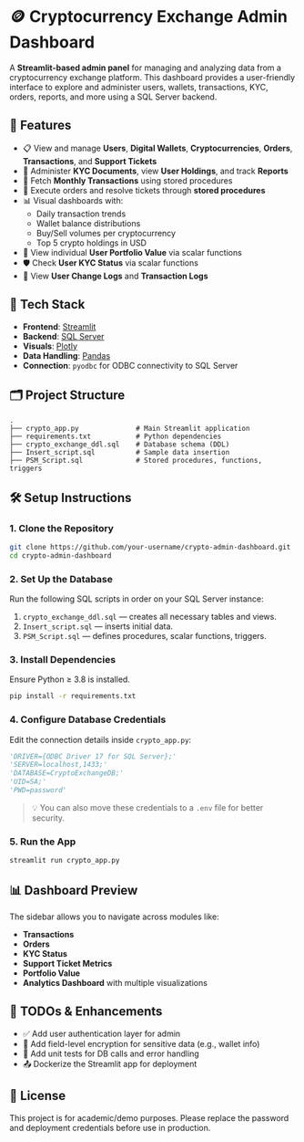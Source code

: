 
# 🪙 Cryptocurrency Exchange Admin Dashboard

A **Streamlit-based admin panel** for managing and analyzing data from a cryptocurrency exchange platform. This dashboard provides a user-friendly interface to explore and administer users, wallets, transactions, KYC, orders, reports, and more using a SQL Server backend.

## 🚀 Features

- 📋 View and manage **Users**, **Digital Wallets**, **Cryptocurrencies**, **Orders**, **Transactions**, and **Support Tickets**
- 📁 Administer **KYC Documents**, view **User Holdings**, and track **Reports**
- 📆 Fetch **Monthly Transactions** using stored procedures
- 🧾 Execute orders and resolve tickets through **stored procedures**
- 📊 Visual dashboards with:
  - Daily transaction trends
  - Wallet balance distributions
  - Buy/Sell volumes per cryptocurrency
  - Top 5 crypto holdings in USD
- 💼 View individual **User Portfolio Value** via scalar functions
- 🛡️ Check **User KYC Status** via scalar functions
- 📝 View **User Change Logs** and **Transaction Logs**

## 🧠 Tech Stack

- **Frontend**: [Streamlit](https://streamlit.io/)
- **Backend**: [SQL Server](https://www.microsoft.com/en-us/sql-server)
- **Visuals**: [Plotly](https://plotly.com/python/)
- **Data Handling**: [Pandas](https://pandas.pydata.org/)
- **Connection**: `pyodbc` for ODBC connectivity to SQL Server

## 🗂️ Project Structure

```
.
├── crypto_app.py              # Main Streamlit application
├── requirements.txt           # Python dependencies
├── crypto_exchange_ddl.sql    # Database schema (DDL)
├── Insert_script.sql          # Sample data insertion
├── PSM_Script.sql             # Stored procedures, functions, triggers
```

## 🛠️ Setup Instructions

### 1. Clone the Repository

```bash
git clone https://github.com/your-username/crypto-admin-dashboard.git
cd crypto-admin-dashboard
```

### 2. Set Up the Database

Run the following SQL scripts in order on your SQL Server instance:

1. `crypto_exchange_ddl.sql` — creates all necessary tables and views.
2. `Insert_script.sql` — inserts initial data.
3. `PSM_Script.sql` — defines procedures, scalar functions, triggers.

### 3. Install Dependencies

Ensure Python ≥ 3.8 is installed.

```bash
pip install -r requirements.txt
```

### 4. Configure Database Credentials

Edit the connection details inside `crypto_app.py`:

```python
'DRIVER={ODBC Driver 17 for SQL Server};'
'SERVER=localhost,1433;'
'DATABASE=CryptoExchangeDB;'
'UID=SA;'
'PWD=password'
```

> 💡 You can also move these credentials to a `.env` file for better security.

### 5. Run the App

```bash
streamlit run crypto_app.py
```

## 📊 Dashboard Preview

The sidebar allows you to navigate across modules like:

- **Transactions**
- **Orders**
- **KYC Status**
- **Support Ticket Metrics**
- **Portfolio Value**
- **Analytics Dashboard** with multiple visualizations

## 📌 TODOs & Enhancements

- ✅ Add user authentication layer for admin
- 🔐 Add field-level encryption for sensitive data (e.g., wallet info)
- 🧪 Add unit tests for DB calls and error handling
- 📤 Dockerize the Streamlit app for deployment

## 📃 License

This project is for academic/demo purposes. Please replace the password and deployment credentials before use in production.
